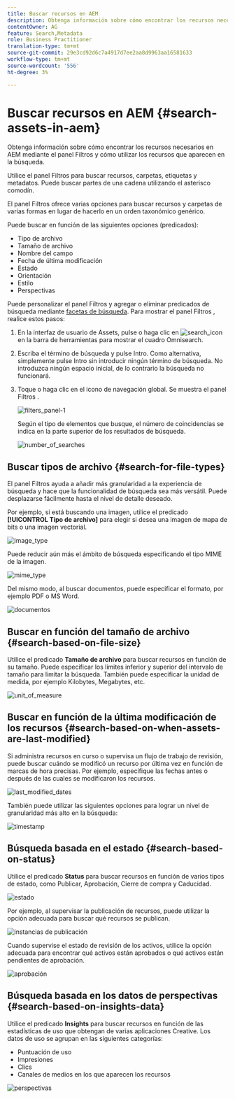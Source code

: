 ```yaml
---
title: Buscar recursos en AEM
description: Obtenga información sobre cómo encontrar los recursos necesarios en AEM mediante el panel Filtros y cómo utilizar los recursos que aparecen en la búsqueda.
contentOwner: AG
feature: Search,Metadata
role: Business Practitioner
translation-type: tm+mt
source-git-commit: 29e3cd92d6c7a4917d7ee2aa8d9963aa16581633
workflow-type: tm+mt
source-wordcount: '556'
ht-degree: 3%

---
```



# Buscar recursos en AEM {#search-assets-in-aem}

Obtenga información sobre cómo encontrar los recursos necesarios en AEM mediante el panel Filtros y cómo utilizar los recursos que aparecen en la búsqueda.

Utilice el panel Filtros para buscar recursos, carpetas, etiquetas y metadatos. Puede buscar partes de una cadena utilizando el asterisco comodín.

El panel Filtros ofrece varias opciones para buscar recursos y carpetas de varias formas en lugar de hacerlo en un orden taxonómico genérico.

Puede buscar en función de las siguientes opciones (predicados):

* Tipo de archivo
* Tamaño de archivo
* Nombre del campo
* Fecha de última modificación
* Estado
* Orientación
* Estilo
* Perspectivas

<!-- TBD keystroke 65 article and port applicable changes here. This content goes. -->

Puede personalizar el panel Filtros y agregar o eliminar predicados de búsqueda mediante [facetas de búsqueda](search-facets.md). Para mostrar el panel Filtros , realice estos pasos:

1. En la interfaz de usuario de Assets, pulse o haga clic en ![search_icon](assets/search_icon.png) en la barra de herramientas para mostrar el cuadro Omnisearch.
1. Escriba el término de búsqueda y pulse Intro. Como alternativa, simplemente pulse Intro sin introducir ningún término de búsqueda. No introduzca ningún espacio inicial, de lo contrario la búsqueda no funcionará.

1. Toque o haga clic en el icono de navegación global. Se muestra el panel Filtros .

   ![filters_panel-1](assets/filters_panel-1.png)

   Según el tipo de elementos que busque, el número de coincidencias se indica en la parte superior de los resultados de búsqueda.

   ![number_of_searches](assets/number_of_searches.png)

## Buscar tipos de archivo {#search-for-file-types}

El panel Filtros ayuda a añadir más granularidad a la experiencia de búsqueda y hace que la funcionalidad de búsqueda sea más versátil. Puede desplazarse fácilmente hasta el nivel de detalle deseado.

Por ejemplo, si está buscando una imagen, utilice el predicado **[!UICONTROL Tipo de archivo]** para elegir si desea una imagen de mapa de bits o una imagen vectorial.

![image_type](assets/image_type.png)

Puede reducir aún más el ámbito de búsqueda especificando el tipo MIME de la imagen.

![mime_type](assets/mime_type.png)

Del mismo modo, al buscar documentos, puede especificar el formato, por ejemplo PDF o MS Word.

![documentos](assets/documents.png)

## Buscar en función del tamaño de archivo {#search-based-on-file-size}

Utilice el predicado **Tamaño de archivo** para buscar recursos en función de su tamaño. Puede especificar los límites inferior y superior del intervalo de tamaño para limitar la búsqueda. También puede especificar la unidad de medida, por ejemplo Kilobytes, Megabytes, etc.

![unit_of_measure](assets/unit_of_measure.png)

## Buscar en función de la última modificación de los recursos {#search-based-on-when-assets-are-last-modified}

Si administra recursos en curso o supervisa un flujo de trabajo de revisión, puede buscar cuándo se modificó un recurso por última vez en función de marcas de hora precisas. Por ejemplo, especifique las fechas antes o después de las cuales se modificaron los recursos.

![last_modified_dates](assets/last_modified_dates.png)

También puede utilizar las siguientes opciones para lograr un nivel de granularidad más alto en la búsqueda:

![timestamp](assets/timestamp.png)

## Búsqueda basada en el estado {#search-based-on-status}

Utilice el predicado **Status** para buscar recursos en función de varios tipos de estado, como Publicar, Aprobación, Cierre de compra y Caducidad.

![estado](assets/status.png)

Por ejemplo, al supervisar la publicación de recursos, puede utilizar la opción adecuada para buscar qué recursos se publican.

![instancias de publicación](assets/publish.png)

Cuando supervise el estado de revisión de los activos, utilice la opción adecuada para encontrar qué activos están aprobados o qué activos están pendientes de aprobación.

![aprobación](assets/approval.png)

## Búsqueda basada en los datos de perspectivas {#search-based-on-insights-data}

Utilice el predicado **Insights** para buscar recursos en función de las estadísticas de uso que obtengan de varias aplicaciones Creative. Los datos de uso se agrupan en las siguientes categorías:

* Puntuación de uso
* Impresiones
* Clics
* Canales de medios en los que aparecen los recursos

![perspectivas](assets/insights.png)

